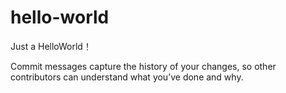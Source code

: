 # hello-world
Just a HelloWorld！

 Commit messages capture the history of your changes, 
 so other contributors can understand what you’ve done and why.
